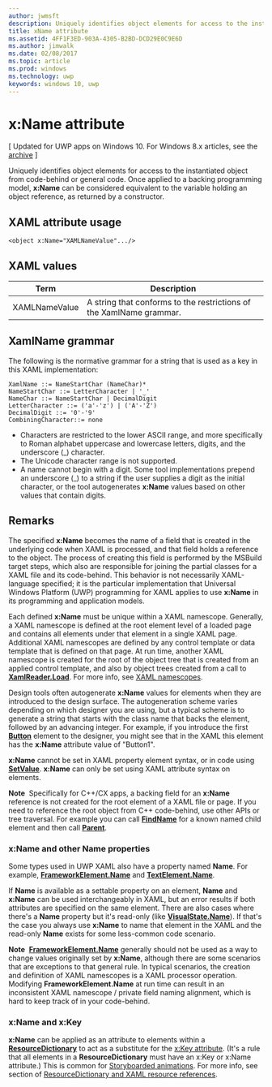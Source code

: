 ```yaml
---
author: jwmsft
description: Uniquely identifies object elements for access to the instantiated object from code-behind or general code.
title: xName attribute
ms.assetid: 4FF1F3ED-903A-4305-B2BD-DCD29E0C9E6D
ms.author: jimwalk
ms.date: 02/08/2017
ms.topic: article
ms.prod: windows
ms.technology: uwp
keywords: windows 10, uwp
---
```


# x:Name attribute

\[ Updated for UWP apps on Windows 10. For Windows 8.x articles, see the [archive](http://go.microsoft.com/fwlink/p/?linkid=619132) \]

Uniquely identifies object elements for access to the instantiated object from code-behind or general code. Once applied to a backing programming model, **x:Name** can be considered equivalent to the variable holding an object reference, as returned by a constructor.

## XAML attribute usage

``` syntax
<object x:Name="XAMLNameValue".../>
```

## XAML values

| Term | Description |
|------|-------------|
| XAMLNameValue | A string that conforms to the restrictions of the XamlName grammar. |

##  XamlName grammar

The following is the normative grammar for a string that is used as a key in this XAML implementation:

``` syntax
XamlName ::= NameStartChar (NameChar)*
NameStartChar ::= LetterCharacter | '_'
NameChar ::= NameStartChar | DecimalDigit
LetterCharacter ::= ('a'-'z') | ('A'-'Z')
DecimalDigit ::= '0'-'9'
CombiningCharacter::= none
```

-   Characters are restricted to the lower ASCII range, and more specifically to Roman alphabet uppercase and lowercase letters, digits, and the underscore (\_) character.
-   The Unicode character range is not supported.
-   A name cannot begin with a digit. Some tool implementations prepend an underscore (\_) to a string if the user supplies a digit as the initial character, or the tool autogenerates **x:Name** values based on other values that contain digits.

## Remarks

The specified **x:Name** becomes the name of a field that is created in the underlying code when XAML is processed, and that field holds a reference to the object. The process of creating this field is performed by the MSBuild target steps, which also are responsible for joining the partial classes for a XAML file and its code-behind. This behavior is not necessarily XAML-language specified; it is the particular implementation that Universal Windows Platform (UWP) programming for XAML applies to use **x:Name** in its programming and application models.

Each defined **x:Name** must be unique within a XAML namescope. Generally, a XAML namescope is defined at the root element level of a loaded page and contains all elements under that element in a single XAML page. Additional XAML namescopes are defined by any control template or data template that is defined on that page. At run time, another XAML namescope is created for the root of the object tree that is created from an applied control template, and also by object trees created from a call to [**XamlReader.Load**](https://msdn.microsoft.com/library/windows/apps/br228048). For more info, see [XAML namescopes](xaml-namescopes.md).

Design tools often autogenerate **x:Name** values for elements when they are introduced to the design surface. The autogeneration scheme varies depending on which designer you are using, but a typical scheme is to generate a string that starts with the class name that backs the element, followed by an advancing integer. For example, if you introduce the first [**Button**](https://msdn.microsoft.com/library/windows/apps/br209265) element to the designer, you might see that in the XAML this element has the **x:Name** attribute value of "Button1".

**x:Name** cannot be set in XAML property element syntax, or in code using [**SetValue**](https://msdn.microsoft.com/library/windows/apps/br242361). **x:Name** can only be set using XAML attribute syntax on elements.

**Note**  Specifically for C++/CX apps, a backing field for an **x:Name** reference is not created for the root element of a XAML file or page. If you need to reference the root object from C++ code-behind, use other APIs or tree traversal. For example you can call [**FindName**](https://msdn.microsoft.com/library/windows/apps/br208715) for a known named child element and then call [**Parent**](https://msdn.microsoft.com/library/windows/apps/br208739).

### x:Name and other Name properties

Some types used in UWP XAML also have a property named **Name**. For example, [**FrameworkElement.Name**](https://msdn.microsoft.com/library/windows/apps/br208735) and [**TextElement.Name**](https://msdn.microsoft.com/library/windows/apps/hh702125).

If **Name** is available as a settable property on an element, **Name** and **x:Name** can be used interchangeably in XAML, but an error results if both attributes are specified on the same element. There are also cases where there's a **Name** property but it's read-only (like [**VisualState.Name**](https://msdn.microsoft.com/library/windows/apps/br209031)). If that's the case you always use **x:Name** to name that element in the XAML and the read-only **Name** exists for some less-common code scenario.

**Note**  [**FrameworkElement.Name**](https://msdn.microsoft.com/library/windows/apps/br208735) generally should not be used as a way to change values originally set by **x:Name**, although there are some scenarios that are exceptions to that general rule. In typical scenarios, the creation and definition of XAML namescopes is a XAML processor operation. Modifying **FrameworkElement.Name** at run time can result in an inconsistent XAML namescope / private field naming alignment, which is hard to keep track of in your code-behind.

### x:Name and x:Key

**x:Name** can be applied as an attribute to elements within a [**ResourceDictionary**](https://msdn.microsoft.com/library/windows/apps/br208794) to act as a substitute for the [x:Key attribute](x-key-attribute.md). (It's a rule that all elements in a **ResourceDictionary** must have an x:Key or x:Name attribute.) This is common for [Storyboarded animations](https://msdn.microsoft.com/library/windows/apps/mt187354). For more info, see section of [ResourceDictionary and XAML resource references](https://msdn.microsoft.com/library/windows/apps/mt187273).

